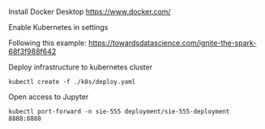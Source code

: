 
Install Docker Desktop
https://www.docker.com/

Enable Kubernetes in settings

Following this example:
https://towardsdatascience.com/ignite-the-spark-68f3f988f642

Deploy infrastructure to kubernetes cluster
```
kubectl create -f ./k8s/deploy.yaml
```

Open access to Jupyter
```
kubectl port-forward -n sie-555 deployment/sie-555-deployment 8888:8888
```